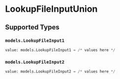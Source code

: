 # LookupFileInputUnion


## Supported Types

### `models.LookupFileInput1`

```python
value: models.LookupFileInput1 = /* values here */
```

### `models.LookupFileInput2`

```python
value: models.LookupFileInput2 = /* values here */
```

